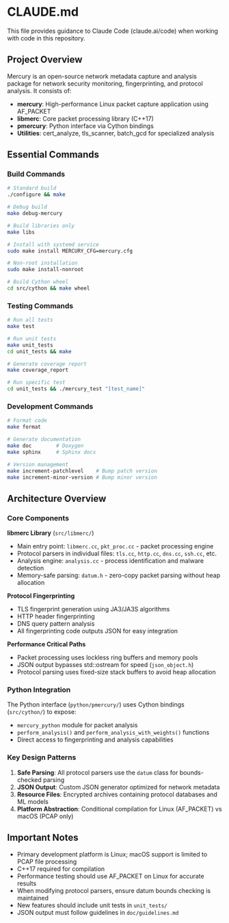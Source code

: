 # CLAUDE.md

This file provides guidance to Claude Code (claude.ai/code) when working with code in this repository.

## Project Overview

Mercury is an open-source network metadata capture and analysis package for network security monitoring, fingerprinting, and protocol analysis. It consists of:
- **mercury**: High-performance Linux packet capture application using AF_PACKET
- **libmerc**: Core packet processing library (C++17)
- **pmercury**: Python interface via Cython bindings
- **Utilities**: cert_analyze, tls_scanner, batch_gcd for specialized analysis

## Essential Commands

### Build Commands
```bash
# Standard build
./configure && make

# Debug build
make debug-mercury

# Build libraries only
make libs

# Install with systemd service
sudo make install MERCURY_CFG=mercury.cfg

# Non-root installation
sudo make install-nonroot

# Build Cython wheel
cd src/cython && make wheel
```

### Testing Commands
```bash
# Run all tests
make test

# Run unit tests
make unit_tests
cd unit_tests && make

# Generate coverage report
make coverage_report

# Run specific test
cd unit_tests && ./mercury_test "[test_name]"
```

### Development Commands
```bash
# Format code
make format

# Generate documentation
make doc        # Doxygen
make sphinx     # Sphinx docs

# Version management
make increment-patchlevel    # Bump patch version
make increment-minor-version # Bump minor version
```

## Architecture Overview

### Core Components

**libmerc Library** (`src/libmerc/`)
- Main entry point: `libmerc.cc`, `pkt_proc.cc` - packet processing engine
- Protocol parsers in individual files: `tls.cc`, `http.cc`, `dns.cc`, `ssh.cc`, etc.
- Analysis engine: `analysis.cc` - process identification and malware detection
- Memory-safe parsing: `datum.h` - zero-copy packet parsing without heap allocation

**Protocol Fingerprinting**
- TLS fingerprint generation using JA3/JA3S algorithms
- HTTP header fingerprinting
- DNS query pattern analysis
- All fingerprinting code outputs JSON for easy integration

**Performance Critical Paths**
- Packet processing uses lockless ring buffers and memory pools
- JSON output bypasses std::ostream for speed (`json_object.h`)
- Protocol parsing uses fixed-size stack buffers to avoid heap allocation

### Python Integration

The Python interface (`python/pmercury/`) uses Cython bindings (`src/cython/`) to expose:
- `mercury_python` module for packet analysis
- `perform_analysis()` and `perform_analysis_with_weights()` functions
- Direct access to fingerprinting and analysis capabilities

### Key Design Patterns

1. **Safe Parsing**: All protocol parsers use the `datum` class for bounds-checked parsing
2. **JSON Output**: Custom JSON generator optimized for network metadata
3. **Resource Files**: Encrypted archives containing protocol databases and ML models
4. **Platform Abstraction**: Conditional compilation for Linux (AF_PACKET) vs macOS (PCAP only)

## Important Notes

- Primary development platform is Linux; macOS support is limited to PCAP file processing
- C++17 required for compilation
- Performance testing should use AF_PACKET on Linux for accurate results
- When modifying protocol parsers, ensure datum bounds checking is maintained
- New features should include unit tests in `unit_tests/`
- JSON output must follow guidelines in `doc/guidelines.md`